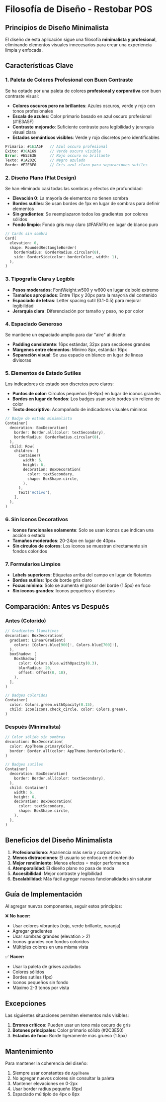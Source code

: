 # Filosofía de Diseño - Restobar POS

## Principios de Diseño Minimalista

El diseño de esta aplicación sigue una filosofía **minimalista y profesional**, eliminando elementos visuales innecesarios para crear una experiencia limpia y enfocada.

## Características Clave

### 1. **Paleta de Colores Profesional con Buen Contraste**

Se ha optado por una paleta de colores **profesional y corporativa** con buen contraste visual:

- **Colores oscuros pero no brillantes**: Azules oscuros, verde y rojo con tonos profesionales
- **Escala de azules**: Color primario basado en azul oscuro profesional (#1E3A5F)
- **Contraste mejorado**: Suficiente contraste para legibilidad y jerarquía visual clara
- **Estados semánticos visibles**: Verde y rojo discretos pero identificables

```dart
Primario: #1E3A5F   // Azul oscuro profesional
Éxito: #38A169      // Verde oscuro visible
Error: #E53E3E      // Rojo oscuro no brillante
Texto: #1A202C      // Negro azulado
Borde: #E2E8F0      // Gris azul claro para separaciones sutiles
```

### 2. **Diseño Plano (Flat Design)**

Se han eliminado casi todas las sombras y efectos de profundidad:

- **Elevación 0**: La mayoría de elementos no tienen sombra
- **Bordes sutiles**: Se usan bordes de 1px en lugar de sombras para definir elementos
- **Sin gradientes**: Se reemplazaron todos los gradientes por colores sólidos
- **Fondo limpio**: Fondo gris muy claro (#FAFAFA) en lugar de blanco puro

```dart
// Cards sin sombra
Card(
  elevation: 0,
  shape: RoundedRectangleBorder(
    borderRadius: BorderRadius.circular(8),
    side: BorderSide(color: borderColor, width: 1),
  ),
)
```

### 3. **Tipografía Clara y Legible**

- **Pesos moderados**: FontWeight.w500 y w600 en lugar de bold extremo
- **Tamaños apropiados**: Entre 11px y 20px para la mayoría del contenido
- **Espaciado de letras**: Letter spacing sutil (0.1-0.5) para mejorar legibilidad
- **Jerarquía clara**: Diferenciación por tamaño y peso, no por color

### 4. **Espaciado Generoso**

Se mantiene un espaciado amplio para dar "aire" al diseño:

- **Padding consistente**: 16px estándar, 32px para secciones grandes
- **Márgenes entre elementos**: Mínimo 8px, estándar 16px
- **Separación visual**: Se usa espacio en blanco en lugar de líneas divisoras

### 5. **Elementos de Estado Sutiles**

Los indicadores de estado son discretos pero claros:

- **Puntos de color**: Círculos pequeños (6-8px) en lugar de iconos grandes
- **Bordes en lugar de fondos**: Los badges usan solo bordes sin relleno de color
- **Texto descriptivo**: Acompañado de indicadores visuales mínimos

```dart
// Badge de estado minimalista
Container(
  decoration: BoxDecoration(
    border: Border.all(color: textSecondary),
    borderRadius: BorderRadius.circular(8),
  ),
  child: Row(
    children: [
      Container(
        width: 6,
        height: 6,
        decoration: BoxDecoration(
          color: textSecondary,
          shape: BoxShape.circle,
        ),
      ),
      Text('Activo'),
    ],
  ),
)
```

### 6. **Sin Iconos Decorativos**

- **Iconos funcionales solamente**: Solo se usan iconos que indican una acción o estado
- **Tamaños moderados**: 20-24px en lugar de 40px+
- **Sin círculos de colores**: Los iconos se muestran directamente sin fondos coloridos

### 7. **Formularios Limpios**

- **Labels superiores**: Etiquetas arriba del campo en lugar de flotantes
- **Bordes sutiles**: 1px de borde gris claro
- **Focus mínimo**: Solo se aumenta el grosor del borde (1.5px) en foco
- **Sin iconos grandes**: Iconos pequeños y discretos

## Comparación: Antes vs Después

### Antes (Colorido)
```dart
// Gradientes llamativos
decoration: BoxDecoration(
  gradient: LinearGradient(
    colors: [Colors.blue[900]!, Colors.blue[700]!],
  ),
  boxShadow: [
    BoxShadow(
      color: Colors.blue.withOpacity(0.3),
      blurRadius: 20,
      offset: Offset(0, 10),
    ),
  ],
)

// Badges coloridos
Container(
  color: Colors.green.withOpacity(0.15),
  child: Icon(Icons.check_circle, color: Colors.green),
)
```

### Después (Minimalista)
```dart
// Color sólido sin sombras
decoration: BoxDecoration(
  color: AppTheme.primaryColor,
  border: Border.all(color: AppTheme.borderColorDark),
)

// Badges sutiles
Container(
  decoration: BoxDecoration(
    border: Border.all(color: textSecondary),
  ),
  child: Container(
    width: 6,
    height: 6,
    decoration: BoxDecoration(
      color: textSecondary,
      shape: BoxShape.circle,
    ),
  ),
)
```

## Beneficios del Diseño Minimalista

1. **Profesionalismo**: Apariencia más seria y corporativa
2. **Menos distracciones**: El usuario se enfoca en el contenido
3. **Mejor rendimiento**: Menos efectos = mejor performance
4. **Atemporalidad**: El diseño plano no pasa de moda
5. **Accesibilidad**: Mejor contraste y legibilidad
6. **Escalabilidad**: Más fácil agregar nuevas funcionalidades sin saturar

## Guía de Implementación

Al agregar nuevos componentes, seguir estos principios:

❌ **No hacer:**
- Usar colores vibrantes (rojo, verde brillante, naranja)
- Agregar gradientes
- Usar sombras grandes (elevation > 2)
- Iconos grandes con fondos coloridos
- Múltiples colores en una misma vista

✅ **Hacer:**
- Usar la paleta de grises azulados
- Colores sólidos
- Bordes sutiles (1px)
- Iconos pequeños sin fondo
- Máximo 2-3 tonos por vista

## Excepciones

Las siguientes situaciones permiten elementos más visibles:

1. **Errores críticos**: Pueden usar un tono más oscuro de gris
2. **Botones principales**: Color primario sólido (#2C3E50)
3. **Estados de foco**: Borde ligeramente más grueso (1.5px)

## Mantenimiento

Para mantener la coherencia del diseño:

1. Siempre usar constantes de `AppTheme`
2. No agregar nuevos colores sin consultar la paleta
3. Mantener elevaciones en 0-2px
4. Usar border radius pequeño (8px)
5. Espaciado múltiplo de 4px o 8px

